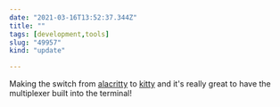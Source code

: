 ```yaml
---
date: "2021-03-16T13:52:37.344Z"
title: ""
tags: [development,tools]
slug: "49957"
kind: "update"

---
```

Making the switch from [alacritty](https://github.com/alacritty/alacritty) to [kitty](https://sw.kovidgoyal.net/kitty/) and it's really great to have the multiplexer built into the terminal!